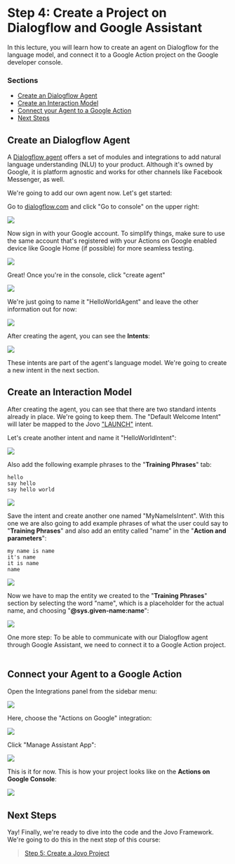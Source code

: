 # Step 4: Create a Project on Dialogflow and Google Assistant

In this lecture, you will learn how to create an agent on Dialogflow for the language model, and connect it to a Google Action project on the Google developer console.

### Sections

* [Create an Dialogflow Agent](#create-an-dialogflow-agent)
* [Create an Interaction Model](#create-an-interaction-model)
* [Connect your Agent to a Google Action](#connect-your-agent-to-a-google-action)
* [Next Steps](#next-steps)

## Create an Dialogflow Agent

A [Dialogflow agent](https://dialogflow.com/docs/agents) offers a set of modules and integrations to add natural language understanding (NLU) to your product. Although it's owned by Google, it is platform agnostic and works for other channels like Facebook Messenger, as well.

We're going to add our own agent now. Let's get started:

Go to [dialogflow.com](https://dialogflow.com/) and click "Go to console" on the upper right:

![](./img/dialogflow_landing_page.png)

Now sign in with your Google account. To simplify things, make sure to use the same account that's registered with your Actions on Google enabled device like Google Home (if possible) for more seamless testing.

![](./img/dialogflow_login_page.png)

Great! Once you're in the console, click "create agent"

![](./img/dialogflow_console_landing_page.png)

We're just going to name it "HelloWorldAgent" and leave the other information out for now:

![](./img/dialogflow_agent_creation.png)

After creating the agent, you can see the **Intents**:

![](./img/dialogflow_agent_intent_page.png)
 
These intents are part of the agent's language model. We're going to create a new intent in the next section.   

## Create an Interaction Model

After creating the agent, you can see that there are two standard intents already in place. We're going to keep them. The "Default Welcome Intent" will later be mapped to the Jovo ["LAUNCH"](https://www.jovo.tech/docs/routing#launch-intent) intent.

Let's create another intent and name it "HelloWorldIntent":

![](./img/dialogflow_helloWorldIntent02.png)

Also add the following example phrases to the "**Training Phrases**" tab:

```text
hello
say hello
say hello world
```

![](./img/dialogflow_helloWorldIntent03.png)

Save the intent and create another one named "MyNameIsIntent". With this one we are also going to add example phrases of what the user could say to "**Training Phrases**" and also add an entity called "name" in the "**Action and parameters**":

```text
my name is name
it's name
it is name
name
```

![](./img/dialogflow_intent_myNameIsIntent.png)

Now we have to map the entity we created to the "**Training Phrases**" section by selecting the word "name", which is a placeholder for the actual name, and choosing "**@sys.given-name:name**":

![](./img/dialogflow_intent_entitiy.png)

One more step: To be able to communicate with our Dialogflow agent through Google Assistant, we need to connect it to a Google Action project.   

## Connect your Agent to a Google Action

Open the Integrations panel from the sidebar menu:

![](./img/dialogflow_integration.png)

Here, choose the "Actions on Google" integration:

![](./img/dialogflow_integration_google.png)

Click "Manage Assistant App":

![](./img/dialogflow_integration_google.png)

This is it for now. This is how your project looks like on the **Actions on Google Console**:

![](./img/google-action-console.jpg)
   
## Next Steps

Yay! Finally, we're ready to dive into the code and the Jovo Framework. We're going to do this in the next step of this course:

> [Step 5: Create a Jovo Project](./step-5-create-jovo-project.md)

<!--[metadata]: { "description": "In this lecture, you will learn how to create an agent on Dialogflow for the language model, and connect it to a Google Action project on the Google developer console.", "author": "jan-koenig" }-->
